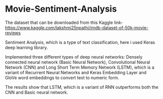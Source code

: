 # Movie-Sentiment-Analysis

The dataset that can be downloaded from this Kaggle link- https://www.kaggle.com/lakshmi25npathi/imdb-dataset-of-50k-movie-reviews

Sentiment Analysis, which is a type of text classification, here i used Keras deep learning library.

Implemented three different types of deep neural networks: Densely connected neural network (Basic Neural Network), Convolutional Neural Network (CNN) and Long Short Term Memory Network (LSTM), which is a variant of Recurrent Neural Networks and Keras Embedding Layer and GloVe word embeddings to convert text to numeric form.

The results show that LSTM, which is a variant of RNN outperforms both the CNN and Basic neural network.
